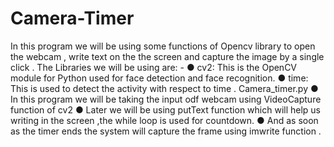 # Camera-Timer


In this program we will be using some functions of Opencv library to open the webcam , write text on the the screen and capture the image by a single click .
The Libraries we will be using are: -
● cv2: This is the OpenCV module for Python used for face detection and face recognition.
● time: This is used to detect the activity with respect to time .
Camera_timer.py
● In this program we will be taking the input odf webcam using VideoCapture function of cv2
● Later we will be using putText function which will help us writing in the screen ,the while loop is used for countdown.
● And as soon as the timer ends the system will capture the frame using imwrite function .
